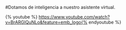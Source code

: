 #Dotamos de inteligencia a nuestro asistente virtual.

{% youtube %} https://www.youtube.com/watch?v=BrARGlQuNLo&feature=emb_logo{% endyoutube %} 